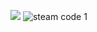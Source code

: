 
![](https://github.com/scholtzk/blasphemous/blob/main/steam%20code%201.gif)
![steam code 1](https://user-images.githubusercontent.com/112542269/187626687-c9997d0e-d210-4b07-8dbe-7ceaf752a31e.gif)
